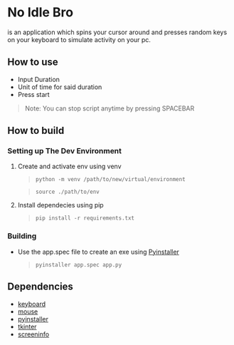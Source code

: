 # No Idle Bro
is an application which spins your cursor around and presses random keys on your keyboard to simulate activity on your pc.

## How to use
 - Input Duration
 - Unit of time for said duration
 - Press start
 > Note: You can stop script anytime by pressing SPACEBAR

## How to build

### Setting up The Dev Environment
1. Create and activate env using venv
    >```python -m venv /path/to/new/virtual/environment```
    
    >```source ./path/to/env```

2. Install dependecies using pip
    >```pip install -r requirements.txt```
### Building
- Use the app.spec file to create an exe using [Pyinstaller]('www.pyinstaller.org')
    >```pyinstaller app.spec app.py```

## Dependencies
- [keyboard]('https://pypi.org/project/keyboard/')
- [mouse]('https://pypi.org/project/mouse/')
- [pyinstaller]('www.pyinstaller.org')
- [tkinter]('https://wiki.python.org/moin/TkInter')
- [screeninfo]('https://pypi.org/project/screeninfo/')

